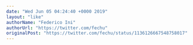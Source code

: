 ```yaml
---
date: "Wed Jun 05 04:24:40 +0000 2019"
layout: "like"
authorName: "Federico Ini"
authorUrl: "https://twitter.com/fechu"
originalPost: "https://twitter.com/fechu/status/1136126667548758017"
---
```

